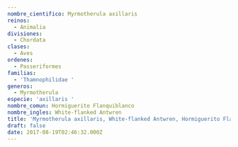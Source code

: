```yaml
---
nombre_cientifico: Myrmotherula axillaris
reinos:
  - Animalia
divisiones:
  - Chordata
clases:
  - Aves
ordenes:
  - Passeriformes
familias:
  - 'Thamnophilidae '
generos:
  - Myrmotherula
especie: 'axillaris '
nombre_comun: Hormiguerito Flanquiblanco
nombre_ingles: White-flanked Antwren
title: 'Myrmotherula axillaris, White-flanked Antwren, Hormiguerito Flanquiblanco'
draft: false
date: 2017-08-19T02:46:32.000Z
---
```


